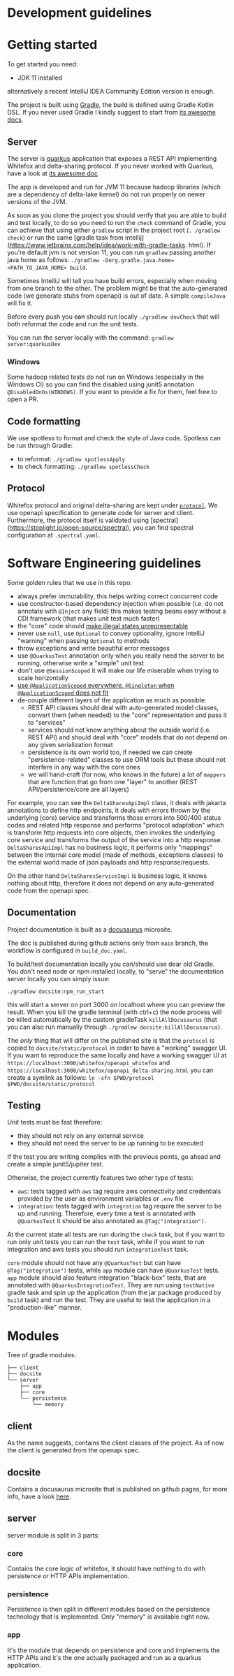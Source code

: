 # Development guidelines

# Getting started

To get started you need:

- JDK 11 installed

alternatively a recent IntelliJ IDEA Community Edition version is enough.

The project is built using [Gradle](https://gradle.org), the build is defined using Gradle Kotlin DSL. If you never used
Gradle I kindly suggest to start from [its awesome docs](https://gradle.org/guides/#getting-started).

## Server

The server is [quarkus](https://quarkus.io) application that exposes a REST API implementing Whitefox and 
delta-sharing protocol. If you never worked with Quarkus, have a look at [its awesome doc](https://quarkus.io/get-started/).

The app is developed and run for JVM 11 because hadoop libraries (which are a dependency of delta-lake kernel) do 
not run properly on newer versions of the JVM.

As soon as you clone the project you should verify that you are able to build and test locally, to do so you need to 
run the `check` command of Gradle, you can achieve that using either `gradlew` script in the project root (`.
/gradlew check`) or run the same [gradle task from intellij](https://www.jetbrains.com/help/idea/work-with-gradle-tasks.
html). If you're default jvm is not version 11, you can run `gradlew` passing another java home as follows: 
`./gradlew -Dorg.gradle.java.home=<PATH_TO_JAVA_HOME> build`.

Sometimes IntelliJ will tell you have build errors, especially when moving from one branch to the other. The problem 
might be that the auto-generated code (we generate stubs from openapi) is out of date. A simple `compileJava` will 
fix it.

Before every push you ~~can~~ should run locally `./gradlew devCheck` that will both reformat the code and run the 
unit tests.

You can run the server locally with the command: `gradlew server:quarkusDev`

### Windows

Some hadoop related tests do not run on Windows (especially in the Windows CI) so you can find the disabled using junit5
annotation `@DisabledOnOs(WINDOWS)`. If you want to provide a fix for them, feel free to open a PR.

## Code formatting

We use spotless to format and check the style of Java code. Spotless can be run through Gradle: 

- to reformat: `./gradlew spotlessApply`
- to check formatting: `./gradlew spotlessCheck`

## Protocol

 Whitefox protocol and original delta-sharing are kept under [`protocol`](protocols). We use openapi 
 specification to generate code for server and client. Furthermore, the protocol itself is validated using [spectral]
 (https://stoplight.io/open-source/spectral), you can find spectral configuration at `.spectral.yaml`.
 

# Software Engineering guidelines

Some golden rules that we use in this repo:

- always prefer immutability, this helps writing correct concurrent code  
- use constructor-based dependency injection when possible (i.e. do not annotate with `@Inject` any field) this 
  makes testing beans easy without a CDI framework (that makes unit test much faster)
- the "core" code should [make illegal states unrepresentable](https://khalilstemmler.com/articles/typescript-domain-driven-design/make-illegal-states-unrepresentable/)
- never use `null`, use `Optional` to convey optionality, ignore IntelliJ "warning" when passing `Optional` to methods
- throw exceptions and write beautiful error messages
- use `@QuarkusTest` annotation only when you really need the server to be running, otherwise write a "simple" unit 
  test
- don't use `@SessionScoped` it will make our life miserable when trying to scale horizontally
- [use `@ApplicationScoped` everywhere, `@Singleton` when `@ApplicationScoped` does not fit](https://quarkus.io/guides/cdi#applicationscoped-and-singleton-look-very-similar-which-one-should-i-choose-for-my-quarkus-application)
- de-couple different layers of the application as much as possible:
  - REST API classes should deal with auto-generated model classes, convert them (when needed) to the "core" 
    representation and pass it to "services"
  - services should not know anything about the outside world (i.e. REST API) and should deal with "core" models 
    that do not depend on any given serialization format
  - persistence is its own world too, if needed we can create "persistence-related" classes to use ORM tools but 
    these should not interfere in any way with the core ones
  - we will hand-craft (for now, who knows in the future) a lot of `mappers` that are function that go from one 
    "layer" to another (REST API/persistence/core are all layers)

For example, you can see the `DeltaSharesApiImpl` class, it deals with jakarta annotations to define http endpoints, 
it deals with errors thrown by the underlying (core) service and transforms those errors into 500/400 status codes 
and related http response and performs "protocol adaptation" which is transform http requests into core objects, 
then invokes the underlying core service and transforms the output of the service into a http response. `DeltaSharesApiImpl`
has no business logic, it performs only "mappings" between the internal core model (made of methods, exceptions 
classes) to the external world made of json payloads and http response/requests.

On the other hand `DeltaSharesServiceImpl` is business logic, it knows nothing about http, therefore it does not 
depend on any auto-generated code from the openapi spec.

## Documentation

Project documentation is built as a [docusaurus](https://docusaurus.io) microsite.

The doc is published during github actions only from `main` branch, the workflow is configured in `build_doc.yaml`.

To build/test documentation locally you can/should use dear old Gradle. You don't need node or npm installed locally,
to "serve" the documentation server locally you can simply issue:

```
./gradlew docsite:npm_run_start
```

this will start a server on port 3000 on localhost where you can preview the result. When you kill
the gradle terminal (with ctrl+c) the node process will be killed automatically by the custom gradleTask 
`killAllDocusaurus` (that you can also run manually through `./gradlew docsite:killAllDocusaurus`).

The *only* thing that will differ on the published site is that the `protocol` is copied to `docsite/static/protocol` 
in order to have a "working" swagger UI. If you want to reproduce the same locally and have a working swagger UI at 
`https://localhost:3000/whitefox/openapi_whitefox` and `https://localhost:3000/whitefox/openapi_delta-sharing.html` you can
create a symlink as follows: `ln -sfn $PWD/protocol $PWD/docsite/static/protocol`

## Testing

Unit tests must be fast therefore:
- they should not rely on any external service
- they should not need the server to be up running to be executed

If the test you are writing complies with the previous points, go ahead and create a simple junit5/jupiter test.

Otherwise, the project currently features two other type of tests:

- `aws`: tests tagged with `aws` tag require aws connectivity and credentials provided by the user as environment 
  variables or `.env` file
- `integration`: tests tagged with `integration` tag require the server to be up and running. Therefore, every time
  a test is annotated with `@QuarkusTest` it should be also annotated as `@Tag("integration")`.

At the current state all tests are run during the `check` task, but if you want to run only unit tests you can run
the `test` task, while if you want to run integration and aws tests you should run `integrationTest` task.

`core` module should not have any `@QuarkusTest` but can have `@Tag("integration")` tests, while `app` module can have
`@QuarkusTest` tests. `app` module should also feature integration "black-box" tests, that are annotated with 
`@QuarkusIntegrationTest`. They are run using `testNative` gradle task and spin up the application (from the jar 
package produced by `build` task) and run the test. They are useful to test the application in a "production-like" 
manner.

# Modules

Tree of gradle modules: <!-- generated with  tree -L 3 -d and some cut and paste -->

```
├── client
├── docsite
└── server
    ├── app
    ├── core
    └── persistence
        └── memory
```

## client

As the name suggests, contains the client classes of the project. 
As of now the client is generated from the openapi spec.

## docsite

Contains a docusaurus microsite that is published on github pages, for more info, have a look [here](#documentation).


## server

server module is split in 3 parts:

### core

Contains the core logic of whitefox, it should have nothing to do with persistence or HTTP APIs implementation.

### persistence

Persistence is then split in different modules based on the persistence technology that is implemented. Only 
"memory" is available right now.

### app

It's the module that depends on persistence and core and implements the HTTP APIs and it's the one actually packaged
and run as a quarkus application.


